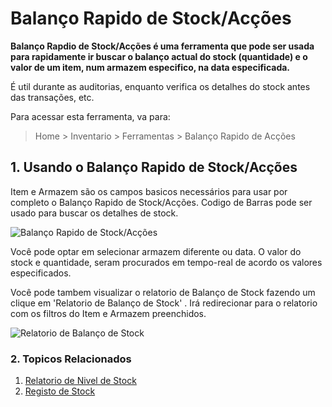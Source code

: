 <!-- add-breadcrumbs -->
# Balanço Rapido de Stock/Acções

**Balanço Rapdio de Stock/Acções é uma ferramenta que pode ser usada para rapidamente ir buscar o balanço actual do stock (quantidade) e o valor de um item, num armazem especifico, na data especificada.**

É util durante as auditorias, enquanto verifica os detalhes do stock antes das transações, etc.

Para acessar esta ferramenta, va para:
> Home > Inventario > Ferramentas > Balanço Rapido de Acções

## 1. Usando o Balanço Rapido de Stock/Acções
Item e Armazem são os campos basicos necessários para usar por completo o Balanço Rapido de Stock/Acções. Codigo de Barras pode ser usado para buscar os detalhes de stock.

![Balanço Rapido de Stock/Acções](/docs/assets/img/stock/quick-stock-balance.png)

Você pode optar em selecionar armazem diferente ou data. O valor do stock e quantidade, seram procurados em tempo-real de acordo os valores especificados.

Você pode tambem visualizar o relatorio de Balanço de Stock fazendo um clique em 'Relatorio de Balanço de Stock' . Irá redirecionar para o relatorio com os filtros do Item e Armazem preenchidos.

![Relatorio de Balanço de Stock](/docs/assets/img/stock/stock-balance-report.png)

### 2. Topicos Relacionados
1. [Relatorio de Nivel de Stock](/docs/user/manual/pt/inventario/relatorio-nivel-stock)
1. [Registo de Stock](/docs/user/manual/pt/inventario/entrada-stock)